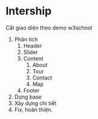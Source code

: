 # Intership

Cắt giao diện theo demo w3school

1. Phân tích
   1. Header
   2. Slider
   3. Content
      1. About
      2. Tour
      3. Contact
      4. Map
   4. Footer
2. Dựng base
3. Xây dựng chi tiết
4. Fix, hoàn thiện.
